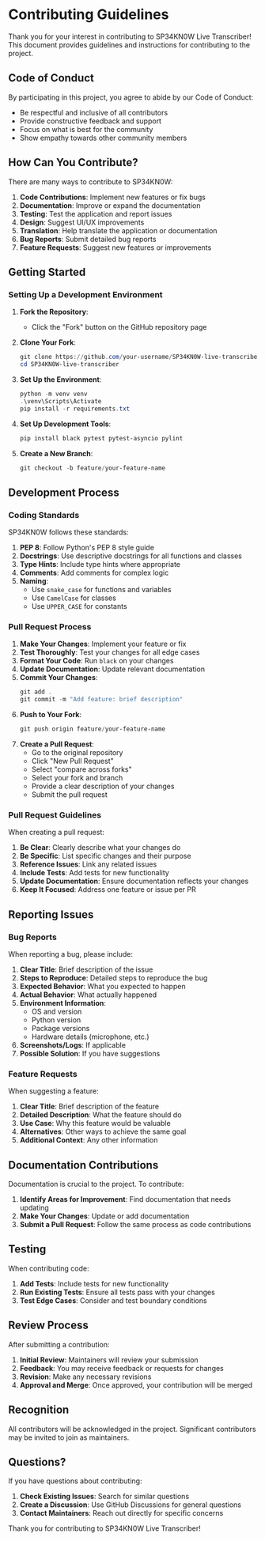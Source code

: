 # Contributing Guidelines

Thank you for your interest in contributing to SP34KN0W Live Transcriber! This document provides guidelines and instructions for contributing to the project.

## Code of Conduct

By participating in this project, you agree to abide by our Code of Conduct:

- Be respectful and inclusive of all contributors
- Provide constructive feedback and support
- Focus on what is best for the community
- Show empathy towards other community members

## How Can You Contribute?

There are many ways to contribute to SP34KN0W:

1. **Code Contributions**: Implement new features or fix bugs
2. **Documentation**: Improve or expand the documentation
3. **Testing**: Test the application and report issues
4. **Design**: Suggest UI/UX improvements
5. **Translation**: Help translate the application or documentation
6. **Bug Reports**: Submit detailed bug reports
7. **Feature Requests**: Suggest new features or improvements

## Getting Started

### Setting Up a Development Environment

1. **Fork the Repository**:
   - Click the "Fork" button on the GitHub repository page

2. **Clone Your Fork**:
   ```powershell
   git clone https://github.com/your-username/SP34KN0W-live-transcriber.git
   cd SP34KN0W-live-transcriber
   ```

3. **Set Up the Environment**:
   ```powershell
   python -m venv venv
   .\venv\Scripts\Activate
   pip install -r requirements.txt
   ```

4. **Set Up Development Tools**:
   ```powershell
   pip install black pytest pytest-asyncio pylint
   ```

5. **Create a New Branch**:
   ```powershell
   git checkout -b feature/your-feature-name
   ```

## Development Process

### Coding Standards

SP34KN0W follows these standards:

1. **PEP 8**: Follow Python's PEP 8 style guide
2. **Docstrings**: Use descriptive docstrings for all functions and classes
3. **Type Hints**: Include type hints where appropriate
4. **Comments**: Add comments for complex logic
5. **Naming**:
   - Use `snake_case` for functions and variables
   - Use `CamelCase` for classes
   - Use `UPPER_CASE` for constants

### Pull Request Process

1. **Make Your Changes**: Implement your feature or fix
2. **Test Thoroughly**: Test your changes for all edge cases
3. **Format Your Code**: Run `black` on your changes
4. **Update Documentation**: Update relevant documentation
5. **Commit Your Changes**:
   ```powershell
   git add .
   git commit -m "Add feature: brief description"
   ```
6. **Push to Your Fork**:
   ```powershell
   git push origin feature/your-feature-name
   ```
7. **Create a Pull Request**:
   - Go to the original repository
   - Click "New Pull Request"
   - Select "compare across forks"
   - Select your fork and branch
   - Provide a clear description of your changes
   - Submit the pull request

### Pull Request Guidelines

When creating a pull request:

1. **Be Clear**: Clearly describe what your changes do
2. **Be Specific**: List specific changes and their purpose
3. **Reference Issues**: Link any related issues
4. **Include Tests**: Add tests for new functionality
5. **Update Documentation**: Ensure documentation reflects your changes
6. **Keep It Focused**: Address one feature or issue per PR

## Reporting Issues

### Bug Reports

When reporting a bug, please include:

1. **Clear Title**: Brief description of the issue
2. **Steps to Reproduce**: Detailed steps to reproduce the bug
3. **Expected Behavior**: What you expected to happen
4. **Actual Behavior**: What actually happened
5. **Environment Information**:
   - OS and version
   - Python version
   - Package versions
   - Hardware details (microphone, etc.)
6. **Screenshots/Logs**: If applicable
7. **Possible Solution**: If you have suggestions

### Feature Requests

When suggesting a feature:

1. **Clear Title**: Brief description of the feature
2. **Detailed Description**: What the feature should do
3. **Use Case**: Why this feature would be valuable
4. **Alternatives**: Other ways to achieve the same goal
5. **Additional Context**: Any other information

## Documentation Contributions

Documentation is crucial to the project. To contribute:

1. **Identify Areas for Improvement**: Find documentation that needs updating
2. **Make Your Changes**: Update or add documentation
3. **Submit a Pull Request**: Follow the same process as code contributions

## Testing

When contributing code:

1. **Add Tests**: Include tests for new functionality
2. **Run Existing Tests**: Ensure all tests pass with your changes
3. **Test Edge Cases**: Consider and test boundary conditions

## Review Process

After submitting a contribution:

1. **Initial Review**: Maintainers will review your submission
2. **Feedback**: You may receive feedback or requests for changes
3. **Revision**: Make any necessary revisions
4. **Approval and Merge**: Once approved, your contribution will be merged

## Recognition

All contributors will be acknowledged in the project. Significant contributors may be invited to join as maintainers.

## Questions?

If you have questions about contributing:

1. **Check Existing Issues**: Search for similar questions
2. **Create a Discussion**: Use GitHub Discussions for general questions
3. **Contact Maintainers**: Reach out directly for specific concerns

Thank you for contributing to SP34KN0W Live Transcriber!
